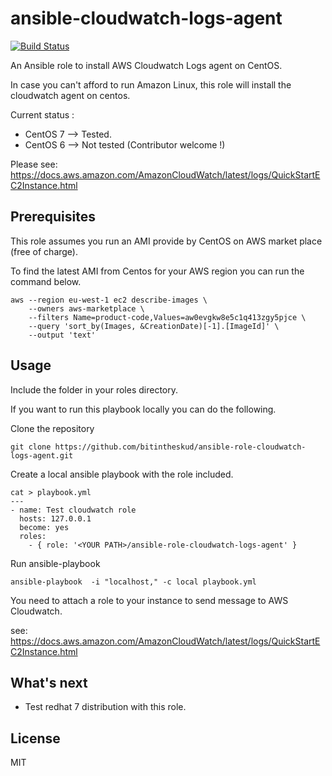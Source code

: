 # ansible-cloudwatch-logs-agent

[![Build Status](https://travis-ci.org/bitintheskud/ansible-role-cloudwatch-logs-agent.svg?branch=master)](https://travis-ci.org/bitintheskud/ansible-role-cloudwatch-logs-agent)

An Ansible role to install AWS Cloudwatch Logs agent on CentOS.

In case you can't afford to run Amazon Linux, this role will install the cloudwatch agent on centos.

Current status :

  -  CentOS 7 --> Tested.
  -  CentOS 6 --> Not tested (Contributor welcome !)

Please see: https://docs.aws.amazon.com/AmazonCloudWatch/latest/logs/QuickStartEC2Instance.html

## Prerequisites

This role assumes you run an AMI provide by CentOS on AWS market place (free of charge).

To find the latest AMI from Centos for your AWS region you can run the command below.

```
aws --region eu-west-1 ec2 describe-images \
    --owners aws-marketplace \
    --filters Name=product-code,Values=aw0evgkw8e5c1q413zgy5pjce \
    --query 'sort_by(Images, &CreationDate)[-1].[ImageId]' \
    --output 'text'
```

## Usage

Include the folder in your roles directory. 

If you want to run this playbook locally you can do the following.

Clone the repository

```shell
git clone https://github.com/bitintheskud/ansible-role-cloudwatch-logs-agent.git
```
Create a local ansible playbook with the role included. 

```Shell
cat > playbook.yml
---
- name: Test cloudwatch role
  hosts: 127.0.0.1
  become: yes
  roles:
    - { role: '<YOUR PATH>/ansible-role-cloudwatch-logs-agent' }
```

Run ansible-playbook

```shell
ansible-playbook  -i "localhost," -c local playbook.yml
```

You need to attach a role to your instance to send message to AWS Cloudwatch. 

see: https://docs.aws.amazon.com/AmazonCloudWatch/latest/logs/QuickStartEC2Instance.html


## What's next 

- Test redhat 7 distribution with this role. 


## License

MIT

